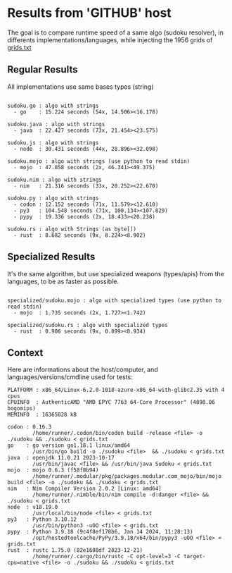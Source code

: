 # Results from 'GITHUB' host

The goal is to compare runtime speed of a same algo (sudoku resolver), in differents implementations/languages, while injecting the 1956 grids of [grids.txt](grids.txt)

## Regular Results

All implementations use same bases types (string)

```

sudoku.go : algo with strings
  - go    : 15.224 seconds (54x, 14.506><16.178)

sudoku.java : algo with strings
  - java  : 22.427 seconds (73x, 21.454><23.575)

sudoku.js : algo with strings
  - node  : 30.431 seconds (44x, 28.896><32.098)

sudoku.mojo : algo with strings (use python to read stdin)
  - mojo  : 47.858 seconds (2x, 46.341><49.375)

sudoku.nim : algo with strings
  - nim   : 21.316 seconds (33x, 20.252><22.670)

sudoku.py : algo with strings
  - codon : 12.152 seconds (71x, 11.579><12.610)
  - py3   : 104.548 seconds (71x, 100.134><107.829)
  - pypy  : 19.336 seconds (2x, 18.433><20.238)

sudoku.rs : algo with Strings (as byte[])
  - rust  : 8.682 seconds (9x, 8.224><8.902)

```

## Specialized Results

It's the same algorithm, but use specialized weapons (types/apis) from the languages, to be as faster as possible.

```

specialized/sudoku.mojo : algo with specialized types (use python to read stdin)
  - mojo  : 1.735 seconds (2x, 1.727><1.742)

specialized/sudoku.rs : algo with specialized types
  - rust  : 0.906 seconds (9x, 0.899><0.934)

```
## Context

Here are informations about the host/computer, and languages/versions/cmdline used for tests:
```
PLATFORM : x86_64/Linux-6.2.0-1018-azure-x86_64-with-glibc2.35 with 4 cpus
CPUINFO  : AuthenticAMD "AMD EPYC 7763 64-Core Processor" (4890.86 bogomips)
MEMINFO  : 16365028 kB

codon : 0.16.3
        /home/runner/.codon/bin/codon build -release <file> -o ./sudoku && ./sudoku < grids.txt
go    : go version go1.18.1 linux/amd64
        /usr/bin/go build -o ./sudoku <file>  && ./sudoku < grids.txt
java  : openjdk 11.0.21 2023-10-17
        /usr/bin/javac <file> && /usr/bin/java Sudoku < grids.txt
mojo  : mojo 0.6.3 (f58f8b94)
        /home/runner/.modular/pkg/packages.modular.com_mojo/bin/mojo build <file> -o ./sudoku && ./sudoku < grids.txt
nim   : Nim Compiler Version 2.0.2 [Linux: amd64]
        /home/runner/.nimble/bin/nim compile -d:danger <file> && ./sudoku < grids.txt
node  : v18.19.0
        /usr/local/bin/node <file> < grids.txt
py3   : Python 3.10.12
        /usr/bin/python3 -uOO <file> < grids.txt
pypy  : Python 3.9.18 (9c4f8ef178b6, Jan 14 2024, 11:28:13)
        /opt/hostedtoolcache/PyPy/3.9.18/x64/bin/pypy3 -uOO <file> < grids.txt
rust  : rustc 1.75.0 (82e1608df 2023-12-21)
        /home/runner/.cargo/bin/rustc -C opt-level=3 -C target-cpu=native <file> -o ./sudoku && ./sudoku < grids.txt

```



